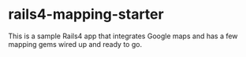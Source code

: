 rails4-mapping-starter
======================

This is a sample Rails4 app that integrates Google maps and has a few mapping gems wired up and ready to go.
